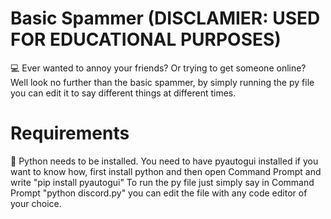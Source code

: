 # Basic Spammer (DISCLAMIER: USED FOR EDUCATIONAL PURPOSES)
💻
Ever wanted to annoy your friends? Or trying to get someone online? Well look no further than the basic spammer, by simply running the py file you can edit it to say different things at different times.

# Requirements
📜
Python needs to be installed.
You need to have pyautogui installed if you want to know how, first install python and then open Command Prompt and write "pip install pyautogui"
To run the py file just simply say in Command Prompt "python discord.py" you can edit the file with any code editor of your choice.
